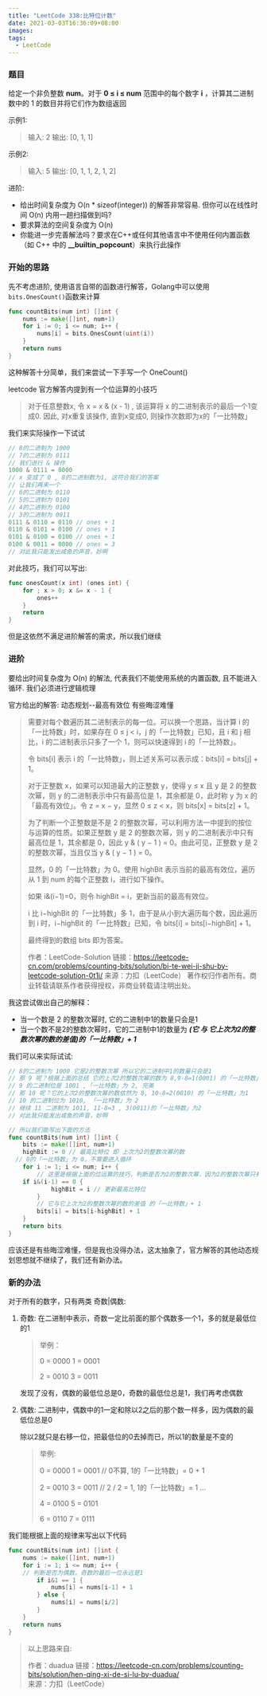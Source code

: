 ```yaml
---
title: "LeetCode 338:比特位计数"
date: 2021-03-03T16:36:09+08:00
images:
tags: 
  - LeetCode
---
```


### 题目

给定一个非负整数 **num**。对于 **0 ≤ i ≤ num** 范围中的每个数字 **i** ，计算其二进制数中的 1 的数目并将它们作为数组返回

示例1:
> 输入: 2
> 输出: [0, 1, 1]

示例2:
> 输入: 5
> 输出: [0, 1, 1, 2, 1, 2]

进阶:
* 给出时间复杂度为 O(n * sizeof(integer)) 的解答非常容易. 但你可以在线性时间 O(n) 内用一趟扫描做到吗?
* 要求算法的空间复杂度为 O(n)
* 你能进一步完善解法吗？要求在C++或任何其他语言中不使用任何内置函数（如 C++ 中的 **__builtin_popcount**）来执行此操作

### 开始的思路

先不考虑进阶, 使用语言自带的函数进行解答，Golang中可以使用```bits.OnesCount()```函数来计算
```go
func countBits(num int) []int {
	nums := make([]int, num+1)
	for i := 0; i <= num; i++ {
		nums[i] = bits.OnesCount(uint(i))
	}
	return nums
}
```
这种解答十分简单，我们来尝试一下手写一个 OneCount()

leetcode 官方解答内提到有一个位运算的小技巧

> 对于任意整数x, 令 x = x & (x - 1) , 该运算将 x 的二进制表示的最后一个1变成0. 因此, 对x重复该操作, 直到x变成0, 则操作次数即为x的「一比特数」

我们来实际操作一下试试

```go
// 8的二进制为 1000
// 7的二进制为 0111
// 我们进行 & 操作
1000 & 0111 = 0000 
// x 变成了 0 , 8的二进制数为1, 这符合我们的答案
// 让我们再来一个
// 6的二进制为 0110
// 5的二进制为 0101
// 4的二进制为 0100
// 3的二进制为 0011
0111 & 0110 = 0110 // ones + 1
0110 & 0101 = 0100 // ones + 1
0101 & 0100 = 0100 // ones + 1
0100 & 0011 = 0000 // ones = 3 
// 对此我只能发出咸鱼的声音，妙啊
```

对此技巧，我们可以写出:

```go
func onesCount(x int) (ones int) {
	for ; x > 0; x &= x - 1 {
		ones++
	}
	return
}
```

但是这依然不满足进阶解答的需求，所以我们继续


### 进阶

要给出时间复杂度为 O(n) 的解法, 代表我们不能使用系统的内置函数, 且不能进入循环. 我们必须进行逻辑梳理

官方给出的解答: 动态规划--最高有效位 有些晦涩难懂

>需要对每个数遍历其二进制表示的每一位。可以换一个思路，当计算 i 的「一比特数」时，如果存在 0 ≤ j < i，j 的「一比特数」已知，且 i 和 j 相比，i 的二进制表示只多了一个 1，则可以快速得到 i 的「一比特数」。
>
>令 bits[i] 表示 i 的「一比特数」，则上述关系可以表示成：bits[i] = bits[j] + 1。
>
>对于正整数 x，如果可以知道最大的正整数 y，使得 y ≤ x 且 y 是 2 的整数次幂，则 y 的二进制表示中只有最高位是 1，其余都是 0，此时称 y 为 x 的「最高有效位」。令 z = x − y，显然 0 ≤ z < x，则 bits[x] = bits[z] + 1。
>
>为了判断一个正整数是不是 2 的整数次幂，可以利用方法一中提到的按位与运算的性质。如果正整数 y 是 2 的整数次幂，则 y 的二进制表示中只有最高位是 1，其余都是 0，因此 y & ( y − 1 ) = 0。由此可见，正整数 y 是 2 的整数次幂，当且仅当 y & ( y − 1 ) = 0。
>
>显然，0 的「一比特数」为 0。使用 highBit 表示当前的最高有效位，遍历从 1 到 num 的每个正整数 i，进行如下操作。
>
>如果 i&(i−1)=0，则令 highBit = i，更新当前的最高有效位。
>
>i 比 i−highBit 的「一比特数」多 1，由于是从小到大遍历每个数，因此遍历到 i 时，i−highBit 的「一比特数」已知，令 bits[i] = bits[i−highBit] + 1。
>
>最终得到的数组 bits 即为答案。
>
>作者：LeetCode-Solution
>链接：https://leetcode-cn.com/problems/counting-bits/solution/bi-te-wei-ji-shu-by-leetcode-solution-0t1i/
>来源：力扣（LeetCode）
>著作权归作者所有。商业转载请联系作者获得授权，非商业转载请注明出处。

我这尝试做出自己的解释：

* 当一个数是 2 的整数次幂时, 它的二进制中1的数量只会是1
* 当一个数不是2的整数次幂时，它的二进制中1的数量为 ***(它 与 它上次为2的整数次幂的数的差值)的「一比特数」+ 1***

我们可以来实际试试:

```go
// 8的二进制为 1000 它是2的整数次幂 所以它的二进制中1的数量只会是1
// 那 9 呢？根据上面的总结 它的上次2的整数次幂的数为 8,9-8=1(0001) 的「一比特数」为1
// 9 的二进制位是 1001 ,「一比特数」为 2, 完美
// 那 10 呢？它的上次2的整数次幂的数依然为 8, 10-8=2(0010) 的「一比特数」为1
// 10 的二进制位为 1010, 「一比特数」为 2
// 继续 11 二进制为 1011, 11-8=3 , 3(0011)的「一比特数」为2 
// 对此我只能发出咸鱼的声音，妙啊

// 所以我们能写出下面的方法
func countBits(num int) []int {
	bits := make([]int, num+1)
	highBit := 0 // 最高比特位 即 上次为2的整数次幂的数
  // 0的「一比特数」为 0，不需要进入循环
	for i := 1; i <= num; i++ {
		// 这里是根据上面的位运算的技巧，判断是否为2的整数次幂，因为2的整数次幂只有一个1
  	if i&(i-1) == 0 {
			highBit = i // 更新最高比特位
		}
		// 它与它上次为2的整数次幂的数的差值 的「一比特数」+ 1
		bits[i] = bits[i-highBit] + 1
	}
	return bits
}
```

应该还是有些晦涩难懂，但是我也没得办法，这太抽象了，官方解答的其他动态规划思想就不继续了，我们还有新办法。

### 新的办法

对于所有的数字，只有两类 奇数|偶数:

1. 奇数: 在二进制中表示，奇数一定比前面的那个偶数多一个1，多的就是最低位的1

   > 举例：
   >
   > 0 = 0000    1 = 0001
   >
   > 2 = 0010    3 = 0011

   发现了没有，偶数的最低位总是0，奇数的最低位总是1，我们再考虑偶数

2. 偶数: 二进制中，偶数中的1一定和除以2之后的那个数一样多，因为偶数的最低位总是0

   除以2就只是右移一位，把最低位的0去掉而已，所以1的数量是不变的

   > 举例:
   >
   > 0 = 0000    1 = 0001 // 0不算, 1的「一比特数」= 0 + 1
   >
   > 2 = 0010    3 = 0011 // 2 / 2 = 1, 1的「一比特数」= 1 ...
   >
   > 4 = 0100    5 = 0101
   >
   > 6 = 0110    7 = 0111

我们能根据上面的规律来写出以下代码

```go
func countBits(num int) []int {
	nums := make([]int, num+1)
	for i := 1; i <= num; i++ {
    // 判断是否为偶数，奇数的最后一位永远是1
		if i&1 == 1 {
			nums[i] = nums[i-1] + 1
		} else {
			nums[i] = nums[i/2]
		}
	}
	return nums
}
```

> 以上思路来自:
>
> 作者：duadua
> 链接：https://leetcode-cn.com/problems/counting-bits/solution/hen-qing-xi-de-si-lu-by-duadua/
> 来源：力扣（LeetCode）